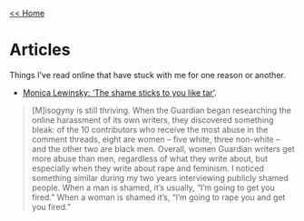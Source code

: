 [<< Home](../README.md)

# Articles  
Things I've read online that have stuck with me for one reason or another. 

- [Monica Lewinsky: ‘The shame sticks to you like tar’](https://www.theguardian.com/technology/2016/apr/16/monica-lewinsky-shame-sticks-like-tar-jon-ronson). 

> [M]isogyny is still thriving. When the Guardian began researching the online harassment of its own writers, they discovered something bleak: of the 10 contributors who receive the most abuse in the comment threads, eight are women – five white, three non-white – and the other two are black men. Overall, women Guardian writers get more abuse than men, regardless of what they write about, but especially when they write about rape and feminism. I noticed something similar during my two years interviewing publicly shamed people. When a man is shamed, it’s usually, “I’m going to get you fired.” When a woman is shamed it’s, “I’m going to rape you and get you fired.”